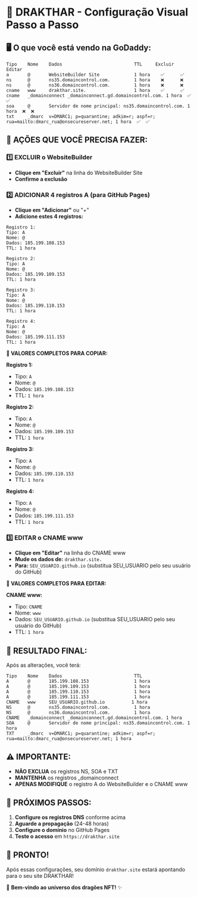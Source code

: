 # 🎯 DRAKTHAR - Configuração Visual Passo a Passo

## 🖥️ O que você está vendo na GoDaddy:

```
Tipo    Nome    Dados                           TTL     Excluir  Editar
a       @       WebsiteBuilder Site             1 hora    ✅      ✅
ns      @       ns35.domaincontrol.com.         1 hora    ❌      ❌
ns      @       ns36.domaincontrol.com.         1 hora    ❌      ❌
cname   www     drakthar.site.                  1 hora    ✅      ✅
cname   _domainconnect _domainconnect.gd.domaincontrol.com. 1 hora  ✅  ✅
soa     @       Servidor de nome principal: ns35.domaincontrol.com. 1 hora  ❌  ❌
txt     _dmarc  v=DMARC1; p=quarantine; adkim=r; aspf=r; rua=mailto:dmarc_rua@onsecureserver.net; 1 hora  ✅  ✅
```

## 🔧 AÇÕES QUE VOCÊ PRECISA FAZER:

### 1️⃣ EXCLUIR o WebsiteBuilder

- **Clique em "Excluir"** na linha do WebsiteBuilder Site
- **Confirme a exclusão**

### 2️⃣ ADICIONAR 4 registros A (para GitHub Pages)

- **Clique em "Adicionar"** ou "+"
- **Adicione estes 4 registros:**

```
Registro 1:
Tipo: A
Nome: @
Dados: 185.199.108.153
TTL: 1 hora

Registro 2:
Tipo: A
Nome: @
Dados: 185.199.109.153
TTL: 1 hora

Registro 3:
Tipo: A
Nome: @
Dados: 185.199.110.153
TTL: 1 hora

Registro 4:
Tipo: A
Nome: @
Dados: 185.199.111.153
TTL: 1 hora
```

**📝 VALORES COMPLETOS PARA COPIAR:**

**Registro 1:**

- Tipo: `A`
- Nome: `@`
- Dados: `185.199.108.153`
- TTL: `1 hora`

**Registro 2:**

- Tipo: `A`
- Nome: `@`
- Dados: `185.199.109.153`
- TTL: `1 hora`

**Registro 3:**

- Tipo: `A`
- Nome: `@`
- Dados: `185.199.110.153`
- TTL: `1 hora`

**Registro 4:**

- Tipo: `A`
- Nome: `@`
- Dados: `185.199.111.153`
- TTL: `1 hora`

### 3️⃣ EDITAR o CNAME www

- **Clique em "Editar"** na linha do CNAME www
- **Mude os dados de:** `drakthar.site.`
- **Para:** `SEU_USUARIO.github.io` (substitua SEU_USUARIO pelo seu usuário do GitHub)

**📝 VALORES COMPLETOS PARA EDITAR:**

**CNAME www:**

- Tipo: `CNAME`
- Nome: `www`
- Dados: `SEU_USUARIO.github.io` (substitua SEU_USUARIO pelo seu usuário do GitHub)
- TTL: `1 hora`

## 🎯 RESULTADO FINAL:

Após as alterações, você terá:

```
Tipo    Nome    Dados                           TTL
A       @       185.199.108.153                 1 hora
A       @       185.199.109.153                 1 hora
A       @       185.199.110.153                 1 hora
A       @       185.199.111.153                 1 hora
CNAME   www     SEU_USUARIO.github.io          1 hora
NS      @       ns35.domaincontrol.com.         1 hora
NS      @       ns36.domaincontrol.com.         1 hora
CNAME   _domainconnect _domainconnect.gd.domaincontrol.com. 1 hora
SOA     @       Servidor de nome principal: ns35.domaincontrol.com. 1 hora
TXT     _dmarc  v=DMARC1; p=quarantine; adkim=r; aspf=r; rua=mailto:dmarc_rua@onsecureserver.net; 1 hora
```

## ⚠️ IMPORTANTE:

- **NÃO EXCLUA** os registros NS, SOA e TXT
- **MANTENHA** os registros \_domainconnect
- **APENAS MODIFIQUE** o registro A do WebsiteBuilder e o CNAME www

## 🚀 PRÓXIMOS PASSOS:

1. **Configure os registros DNS** conforme acima
2. **Aguarde a propagação** (24-48 horas)
3. **Configure o domínio** no GitHub Pages
4. **Teste o acesso** em `https://drakthar.site`

## 🎉 PRONTO!

Após essas configurações, seu domínio `drakthar.site` estará apontando para o seu site DRAKTHAR!

🐉 **Bem-vindo ao universo dos dragões NFT!** ✨

